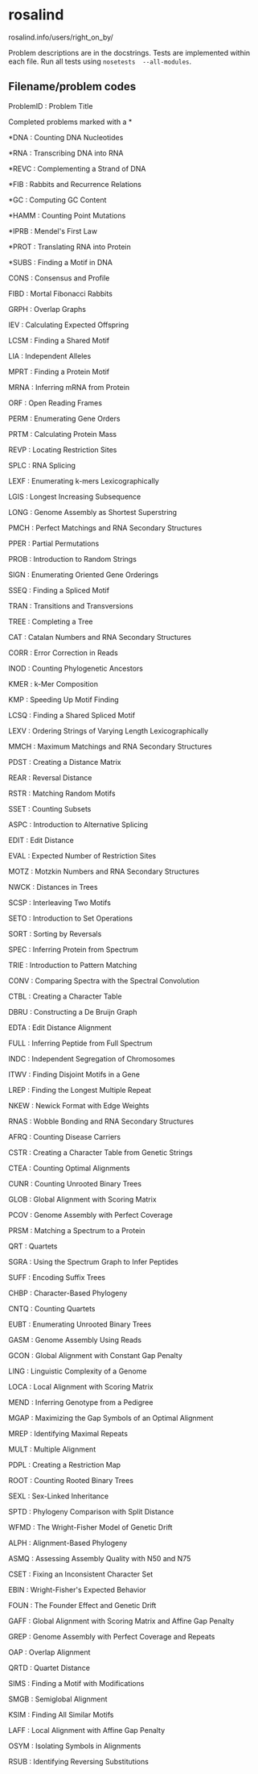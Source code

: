 # rosalind
rosalind.info/users/right_on_by/

Problem descriptions are in the docstrings. Tests are
implemented within each file. Run all tests using ``nosetests 
--all-modules``.

## Filename/problem codes

ProblemID : Problem Title

Completed problems marked with a *

*DNA 	:	Counting DNA Nucleotides

*RNA 	:	Transcribing DNA into RNA	

*REVC	:	Complementing a Strand of DNA	

*FIB		:	Rabbits and Recurrence Relations	

*GC  	:	Computing GC Content

*HAMM	:	Counting Point Mutations	

*IPRB	:	Mendel's First Law	

*PROT	:	Translating RNA into Protein	

*SUBS	:	Finding a Motif in DNA	

CONS	:	Consensus and Profile	

FIBD	:	Mortal Fibonacci Rabbits	

GRPH	:	Overlap Graphs	

IEV 	:	Calculating Expected Offspring	

LCSM	:	Finding a Shared Motif

LIA 	:	Independent Alleles

MPRT	:	Finding a Protein Motif

MRNA	:	Inferring mRNA from Protein

ORF 	:	Open Reading Frames

PERM	:	Enumerating Gene Orders

PRTM	:	Calculating Protein Mass

REVP	:	Locating Restriction Sites

SPLC	:	RNA Splicing

LEXF	:	Enumerating k-mers Lexicographically

LGIS	:	Longest Increasing Subsequence

LONG	:	Genome Assembly as Shortest Superstring

PMCH	:	Perfect Matchings and RNA Secondary Structures

PPER	:	Partial Permutations

PROB	:	Introduction to Random Strings

SIGN	:	Enumerating Oriented Gene Orderings

SSEQ	:	Finding a Spliced Motif

TRAN	:	Transitions and Transversions

TREE	:	Completing a Tree

CAT 	:	Catalan Numbers and RNA Secondary Structures

CORR	:	Error Correction in Reads

INOD	:	Counting Phylogenetic Ancestors

KMER	:	k-Mer Composition

KMP 	:	Speeding Up Motif Finding

LCSQ	:	Finding a Shared Spliced Motif

LEXV	:	Ordering Strings of Varying Length Lexicographically

MMCH	:	Maximum Matchings and RNA Secondary Structures

PDST	:	Creating a Distance Matrix

REAR	:	Reversal Distance

RSTR	:	Matching Random Motifs

SSET	:	Counting Subsets

ASPC	:	Introduction to Alternative Splicing

EDIT	:	Edit Distance

EVAL	:	Expected Number of Restriction Sites

MOTZ	:	Motzkin Numbers and RNA Secondary Structures

NWCK	:	Distances in Trees

SCSP	:	Interleaving Two Motifs

SETO	:	Introduction to Set Operations

SORT	:	Sorting by Reversals

SPEC	:	Inferring Protein from Spectrum

TRIE	:	Introduction to Pattern Matching

CONV	:	Comparing Spectra with the Spectral Convolution

CTBL	:	Creating a Character Table

DBRU	:	Constructing a De Bruijn Graph

EDTA	:	Edit Distance Alignment

FULL	:	Inferring Peptide from Full Spectrum

INDC	:	Independent Segregation of Chromosomes

ITWV	:	Finding Disjoint Motifs in a Gene

LREP	:	Finding the Longest Multiple Repeat

NKEW	:	Newick Format with Edge Weights

RNAS	:	Wobble Bonding and RNA Secondary Structures

AFRQ	:	Counting Disease Carriers

CSTR	:	Creating a Character Table from Genetic Strings

CTEA	:	Counting Optimal Alignments

CUNR	:	Counting Unrooted Binary Trees

GLOB	:	Global Alignment with Scoring Matrix

PCOV	:	Genome Assembly with Perfect Coverage

PRSM	:	Matching a Spectrum to a Protein

QRT 	:	Quartets

SGRA	:	Using the Spectrum Graph to Infer Peptides

SUFF	:	Encoding Suffix Trees

CHBP	:	Character-Based Phylogeny

CNTQ	:	Counting Quartets

EUBT	:	Enumerating Unrooted Binary Trees

GASM	:	Genome Assembly Using Reads

GCON	:	Global Alignment with Constant Gap Penalty

LING	:	Linguistic Complexity of a Genome

LOCA	:	Local Alignment with Scoring Matrix

MEND	:	Inferring Genotype from a Pedigree

MGAP	:	Maximizing the Gap Symbols of an Optimal Alignment

MREP	:	Identifying Maximal Repeats

MULT	:	Multiple Alignment

PDPL	:	Creating a Restriction Map

ROOT	:	Counting Rooted Binary Trees

SEXL	:	Sex-Linked Inheritance

SPTD	:	Phylogeny Comparison with Split Distance

WFMD	:	The Wright-Fisher Model of Genetic Drift

ALPH	:	Alignment-Based Phylogeny

ASMQ	:	Assessing Assembly Quality with N50 and N75

CSET	:	Fixing an Inconsistent Character Set

EBIN	:	Wright-Fisher's Expected Behavior

FOUN	:	The Founder Effect and Genetic Drift

GAFF	:	Global Alignment with Scoring Matrix and Affine Gap Penalty

GREP	:	Genome Assembly with Perfect Coverage and Repeats

OAP 	:	Overlap Alignment

QRTD	:	Quartet Distance

SIMS	:	Finding a Motif with Modifications

SMGB	:	Semiglobal Alignment

KSIM	:	Finding All Similar Motifs

LAFF	:	Local Alignment with Affine Gap Penalty

OSYM	:	Isolating Symbols in Alignments

RSUB	:	Identifying Reversing Substitutions
